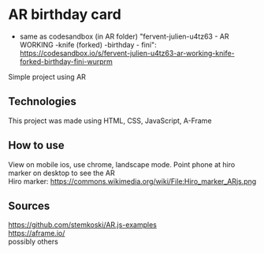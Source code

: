 # AR birthday card

* same as codesandbox (in AR folder) "fervent-julien-u4tz63 - AR WORKING -knife (forked) -birthday - fini": https://codesandbox.io/s/fervent-julien-u4tz63-ar-working-knife-forked-birthday-fini-wurprm 

Simple project using AR 

## Technologies
This project was made using HTML, CSS, JavaScript, A-Frame

## How to use
View on mobile ios, use chrome, landscape mode. Point phone at hiro marker on desktop to see the AR <br/>
Hiro marker: https://commons.wikimedia.org/wiki/File:Hiro_marker_ARjs.png

## Sources
https://github.com/stemkoski/AR.js-examples <br/>
https://aframe.io/ <br/>
possibly others
